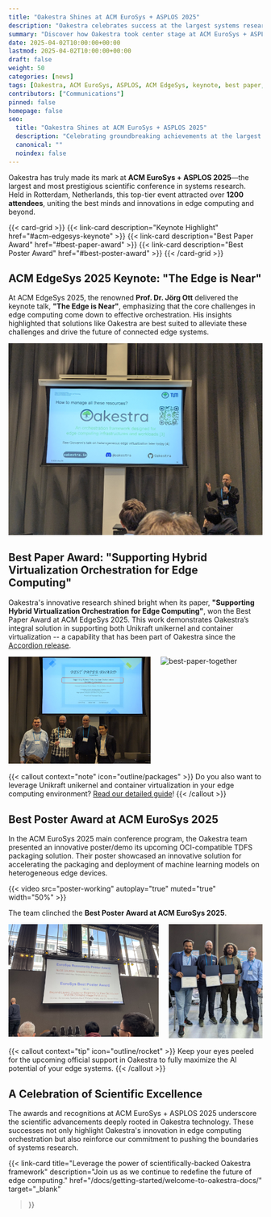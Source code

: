 ```yaml
---
title: "Oakestra Shines at ACM EuroSys + ASPLOS 2025"
description: "Oakestra celebrates success at the largest systems research conference with a landmark keynote, best paper award, and best poster award."
summary: "Discover how Oakestra took center stage at ACM EuroSys + ASPLOS 2025 in Rotterdam, Netherlands, with multiple awards and groundbreaking insights into edge computing orchestration."
date: 2025-04-02T10:00:00+00:00
lastmod: 2025-04-02T10:00:00+00:00
draft: false
weight: 50
categories: [news]
tags: [Oakestra, ACM EuroSys, ASPLOS, ACM EdgeSys, keynote, best paper, best poster, edge computing, systems research]
contributors: ["Communications"]
pinned: false
homepage: false
seo:
  title: "Oakestra Shines at ACM EuroSys + ASPLOS 2025"
  description: "Celebrating groundbreaking achievements at the largest scientific conference in systems research."
  canonical: ""
  noindex: false
---
```


Oakestra has truly made its mark at **ACM EuroSys + ASPLOS 2025**—the largest and most prestigious scientific conference in systems research. Held in Rotterdam, Netherlands, this top-tier event attracted over **1200 attendees**, uniting the best minds and innovations in edge computing and beyond.

{{< card-grid >}}
{{< link-card description="Keynote Highlight" href="#acm-edgesys-keynote" >}}
{{< link-card description="Best Paper Award" href="#best-paper-award" >}}
{{< link-card description="Best Poster Award" href="#best-poster-award" >}}
{{< /card-grid >}}

## ACM EdgeSys 2025 Keynote: "The Edge is Near"

At ACM EdgeSys 2025, the renowned **Prof. Dr. Jörg Ott** delivered the keynote talk, **"The Edge is Near"**, emphasizing that the core challenges in edge computing come down to effective orchestration. His insights highlighted that solutions like Oakestra are best suited to alleviate these challenges and drive the future of connected edge systems.

![Keynote Talk](oakestra-keynote.jpg)

## Best Paper Award: "Supporting Hybrid Virtualization Orchestration for Edge Computing"

Oakestra's innovative research shined bright when its paper, **"Supporting Hybrid Virtualization Orchestration for Edge Computing"**, won the Best Paper Award at ACM EdgeSys 2025. This work demonstrates Oakestra’s integral solution in supporting both Unikraft unikernel and container virtualization -- a capability that has been part of Oakestra since the [Accordion release](/blog/oakestra-releases-v0.4.301-accordion/).

<div style="display: flex; gap: 20px;">
  <div style="flex: 1.4;">
    <img src="best-paper-award.jpg" alt="best-paper-announcement" style="width: 100%;">
  </div>
  <div style="flex: 1;">
    <img src="best-paper-together.png" alt="best-paper-together" style="width: 100%;">
  </div>
</div>

{{< callout context="note" icon="outline/packages" >}}
Do you also want to leverage Unikraft unikernel and container virtualization in your edge computing environment? [Read our detailed guide](/docs/manuals/execution-runtimes/unikernel-deployment/)!
{{< /callout >}}

## Best Poster Award at ACM EuroSys 2025

In the ACM EuroSys 2025 main conference program, the Oakestra team presented an innovative poster/demo its upcoming OCI-compatible TDFS packaging solution. Their poster showcased an innovative solution for accelerating the packaging and deployment of machine learning models on heterogeneous edge devices.

{{< video src="poster-working" autoplay="true" muted="true" width="50%" >}}

The team clinched the **Best Poster Award at ACM EuroSys 2025**. 

<div style="display: flex; gap: 20px;">
  <div style="flex: 1.6;">
    <img src="best-poster-announcement.jpg" alt="best-poster-announcement" style="width: 150%;">
  </div>
  <div style="flex: 1;">
    <img src="best-poster-together.jpeg" alt="best-poster-together" style="width: 100%;">
  </div>
</div>

{{< callout context="tip" icon="outline/rocket" >}}
Keep your eyes peeled for the upcoming official support in Oakestra to fully maximize the AI potential of your edge systems.
{{< /callout >}}

## A Celebration of Scientific Excellence

The awards and recognitions at ACM EuroSys + ASPLOS 2025 underscore the scientific advancements deeply rooted in Oakestra technology. These successes not only highlight Oakestra's innovation in edge computing orchestration but also reinforce our commitment to pushing the boundaries of systems research.

{{< link-card
  title="Leverage the power of scientifically-backed Oakestra framework"
  description="Join us as we continue to redefine the future of edge computing."
  href="/docs/getting-started/welcome-to-oakestra-docs/"
  target="_blank"
>}}